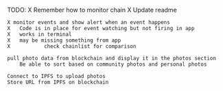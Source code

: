 TODO:
	X Remember how to monitor chain
	X Update readme
	
	X monitor events and show alert when an event happens
	X	Code is in place for event watching but not firing in app
	X	works in terminal
	X	may be missing something from app
	X			check chainlist for comparison
	
	pull photo data from blockchain and display it in the photos section
		Be able to sort based on community photos and personal photos

	Connect to IPFS to upload photos
	Store URL from IPFS on blockchain
